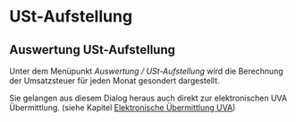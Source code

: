 # USt-Aufstellung

## Auswertung USt-Aufstellung


Unter dem Menüpunkt *Auswertung / USt-Aufstellung* wird die Berechnung der Umsatzsteuer für jeden Monat gesondert dargestellt.

Sie gelangen aus diesem Dialog heraus auch direkt zur elektronischen UVA Übermittlung. (siehe Kapitel [Elektronische Übermittlung UVA](FIBUNext/ElektronischeUbermittlungUVA.md))

